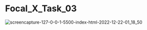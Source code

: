 # Focal_X_Task_03
![screencapture-127-0-0-1-5500-index-html-2022-12-22-01_18_50](https://user-images.githubusercontent.com/94120090/209005253-836f4077-9e2f-44ad-ad82-20ac6b8722ab.png)
